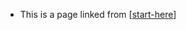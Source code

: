---
---

- This is a page linked from [[start-here]]

[//begin]: # "Autogenerated link references for markdown compatibility"
[start-here]: start-here "start-here"
[//end]: # "Autogenerated link references"
